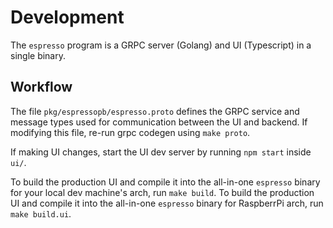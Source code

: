 # Development

The `espresso` program is a GRPC server (Golang) and UI (Typescript) in a single binary.

## Workflow

The file `pkg/espressopb/espresso.proto` defines the GRPC service and message types used for communication between the UI and backend. If modifying this file, re-run grpc codegen using `make proto`.

If making UI changes, start the UI dev server by running `npm start` inside `ui/`. 

To build the production UI and compile it into the all-in-one `espresso` binary for your local dev machine's arch, run `make build`. 
To build the production UI and compile it into the all-in-one `espresso` binary for RaspberrPi arch, run `make build.ui`.

